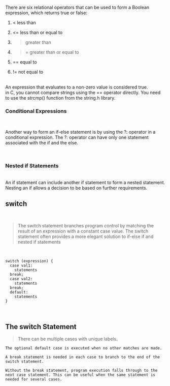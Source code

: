 
There are six relational operators that can be used to form a Boolean expression, which returns true or false:
<br>

1. <    less than

2. <=  less than or equal to

3. >    greater than

4. >=  greater than or equal to

5. ==  equal to

6. !=   not equal to


<br>
An expression that evaluates to a non-zero value is considered true.

<br>
in C, you cannot compare strings using the == operator directly. You need to use the strcmp() function from the string.h library.

<br>

### Conditional Expressions 
<br>

Another way to form an if-else statement is by using the ?: operator in a conditional expression. The ?: operator can have only one statement associated with the if and the else.

<br>

### Nested if Statements 
<br>
An if statement can include another if statement to form a nested statement. Nesting an if allows a decision to be based on further requirements. 


## switch

<br>

> The switch statement branches program control by matching the result of an expression with a constant case value. 
 The switch statement often provides a more elegant solution to if-else if and nested if statements

<br>

```
switch (expression) {
  case val1:
    statements
  break;
  case val2:
    statements
  break;
  default:
    statements
}
```
<br>

## The switch Statement 
> There can be multiple cases with unique labels.

    The optional default case is executed when no other matches are made.

    A break statement is needed in each case to branch to the end of the switch statement.

    Without the break statement, program execution falls through to the next case statement. This can be useful when the same statement is needed for several cases.